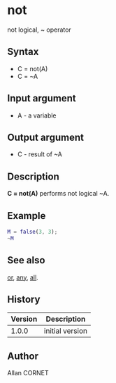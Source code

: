# not

not logical, ~ operator

## Syntax

- C = not(A)
- C = ~A

## Input argument

- A - a variable

## Output argument

- C - result of ~A

## Description

  <p><b>C = not(A)</b> performs not logical ~A.</p>

## Example

```matlab
M = false(3, 3);
~M
```

## See also

[or](or.md), [any](any.html), [all](all.html).

## History

| Version | Description     |
| ------- | --------------- |
| 1.0.0   | initial version |

## Author

Allan CORNET
